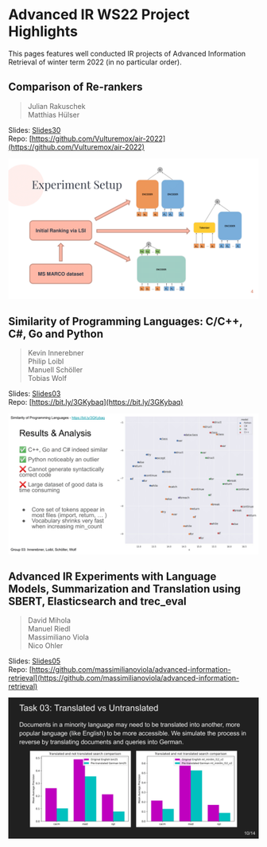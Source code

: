 # Advanced IR WS22 Project Highlights

This pages features well conducted IR projects of Advanced Information Retrieval of winter term 2022 (in no particular order).

## Comparison of Re-rankers 
> Julian Rakuschek  
> Matthias Hülser  

Slides: [Slides30](files/group30.pdf)  
Repo: [https://github.com/Vulturemox/air-2022](https://github.com/Vulturemox/air-2022)  

![Teaser30](files/group30-04.png)

## Similarity of Programming Languages: C/C++, C#, Go and Python
> Kevin Innerebner  
> Philip Loibl  
> Manuell Schöller  
> Tobias Wolf  

Slides: [Slides03](files/group03.pdf)  
Repo: [https://bit.ly/3GKybaq](https://bit.ly/3GKybaq)  

![Teaser03](files/group03-4.png)

## Advanced IR Experiments with Language Models, Summarization and Translation using SBERT, Elasticsearch and trec_eval
> David Mihola  
> Manuel Riedl  
> Massimiliano Viola    
> Nico Ohler  

Slides: [Slides05](files/group05.pdf)  
Repo: [https://github.com/massimilianoviola/advanced-information-retrieval](https://github.com/massimilianoviola/advanced-information-retrieval)

![Teaser05](files/group05-11.png)

